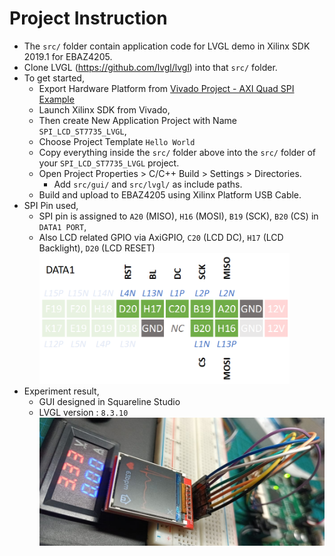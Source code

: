 # Project Instruction
- The `src/` folder contain application code for LVGL demo in Xilinx SDK 2019.1 for EBAZ4205.
- Clone LVGL (https://github.com/lvgl/lvgl) into that `src/` folder.
- To get started, 
    - Export Hardware Platform from [Vivado Project - AXI Quad SPI Example](../../../PYNQ/4_AxiQuadSPI/EBAZ4205_4_AXIQuadSPI.vivado/)
    - Launch Xilinx SDK from Vivado,
    - Then create New Application Project with Name `SPI_LCD_ST7735_LVGL`,
    - Choose Project Template `Hello World`
    - Copy everything inside the `src/` folder above into the `src/` folder of your `SPI_LCD_ST7735_LVGL` project. 
    - Open Project Properties > C/C++ Build > Settings > Directories. 
        - Add `src/gui/` and `src/lvgl/` as include paths.   
    - Build and upload to EBAZ4205 using Xilinx Platform USB Cable.
- SPI Pin used, 
    - SPI pin is assigned to `A20` (MISO), `H16` (MOSI), `B19` (SCK), `B20` (CS) in `DATA1 PORT`, 
    - Also LCD related GPIO via AxiGPIO, `C20` (LCD DC), `H17` (LCD Backlight), `D20` (LCD RESET)
        <img src="../../../resource/EBAZ4205_4_AXIQuadSPI_Pin.png" width="400px">
- Experiment result,
    - GUI designed in Squareline Studio
    - LVGL version : `8.3.10`
    ![](../../../resource/EBAZ4205_4_AXIQuadSPI_LVGL_Photo.jpeg)